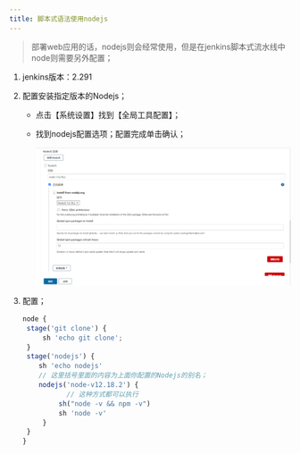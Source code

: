 ```yaml
---
title: 脚本式语法使用nodejs
---
```


> 部署web应用的话，nodejs则会经常使用，但是在jenkins脚本式流水线中node则需要另外配置；

1. jenkins版本：2.291

2. 配置安装指定版本的Nodejs；

   - 点击【系统设置】找到【全局工具配置】；

   - 找到nodejs配置选项；配置完成单击确认；

     ![image-20210529231116596](assets/image-20210529231116596.png)

3. 配置；

   ```javascript
   node {
   	stage('git clone') {
   		sh 'echo git clone';
   	}
   	stage('nodejs') {
   	   sh 'echo nodejs'
       // 这里括号里面的内容为上面你配置的Nodejs的别名；
   	   nodejs('node-v12.18.2') {
          	  // 这种方式都可以执行
   	        sh("node -v && npm -v")
   	        sh 'node -v'
   	    }
   	}
   }
   ```

   

